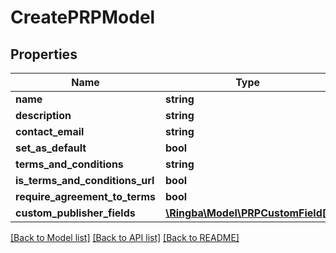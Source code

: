 # CreatePRPModel

## Properties
Name | Type | Description | Notes
------------ | ------------- | ------------- | -------------
**name** | **string** |  | [optional] 
**description** | **string** |  | [optional] 
**contact_email** | **string** |  | [optional] 
**set_as_default** | **bool** |  | [optional] 
**terms_and_conditions** | **string** |  | [optional] 
**is_terms_and_conditions_url** | **bool** |  | [optional] 
**require_agreement_to_terms** | **bool** |  | [optional] 
**custom_publisher_fields** | [**\Ringba\Model\PRPCustomField[]**](PRPCustomField.md) |  | [optional] 

[[Back to Model list]](../README.md#documentation-for-models) [[Back to API list]](../README.md#documentation-for-api-endpoints) [[Back to README]](../README.md)


